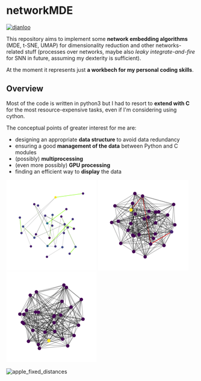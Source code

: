 # networkMDE 

[![djanloo](https://circleci.com/gh/djanloo/networkMDE.svg?style=svg)](https://app.circleci.com/pipelines/github/djanloo/networkMDE)

This repository aims to implement some **network embedding algorithms** (MDE, t-SNE, UMAP) for dimensionality reduction and other networks-related stuff (processes over networks, maybe also _leaky integrate-and-fire_ for SNN in future, assuming my dexterity is sufficient).

At the moment it represents just **a workbech for my personal coding skills**.

## Overview
Most of the code is written in python3 but I had to resort to **extend with C** for the most resource-expensive tasks, even if I'm considering using cython.

The conceptual points of greater interest for me are:

- designing an appropriate **data structure** to avoid data redundancy
- ensuring a good **management of the data** between Python and C modules
- (possibly) **multiprocessing**
- (even more possibly) **GPU processing**
- finding an efficient way to **display** the data

![apple_game](assets/sparse_display.gif)
![apple_game](assets/random_2d.gif)
![apple_game](assets/random_2d_2.gif) 

![apple_fixed_distances](assets/random_big.gif)
